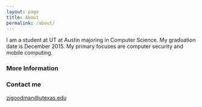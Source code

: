 ```yaml
---
layout: page
title: About
permalink: /about/
---
```


I am a student at UT at Austin majoring in Computer Science. My graduation date is December 2015. My primary focuses are computer security and mobile computing.

### More Information

### Contact me

[zjgoodman@utexas.edu](mailto:zjgoodman@utexas.edu)
